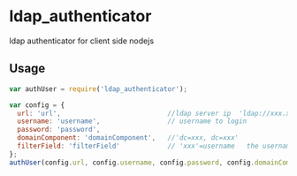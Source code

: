 # ldap_authenticator
ldap authenticator for client side nodejs

## Usage

```javascript
var authUser = require('ldap_authenticator');

var config = {
  url: 'url',                           //ldap server ip  'ldap://xxx.xxx.xxx.xxx:389'
  username: 'username',                 // username to login
  password: 'password',
  domainComponent: 'domainComponent',   //'dc=xxx, dc=xxx'
  filterField: 'filterField'            // 'xxx'=username   the username field in ldap
};
authUser(config.url, config.username, config.password, config.domainComponent, config.filterField, callback);
```

